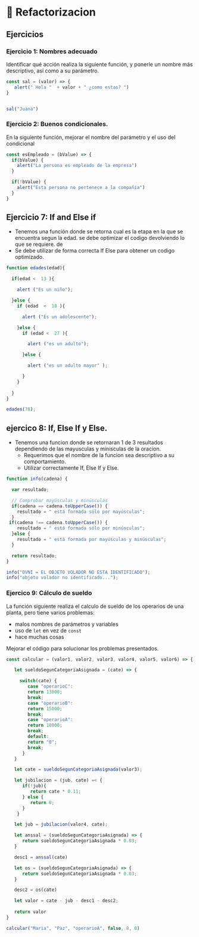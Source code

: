 # 🔨 Refactorizacion

## Ejercicios

### Ejercicio 1: Nombres adecuado

Identificar qué acción realiza la siguiente función, y ponerle un nombre más descriptivo, así como a su parámetro.

```js
const sal = (valor) => {
   alert(" Hola "  + valor + " ¿como estas? ")
}


sal("Juana")
```

### Ejercicio 2: Buenos condicionales.

En la siguiente función, mejorar el nombre del parámetro y el uso del condicional

```js
const esEmpleado = (bValue) => {
  if(bValue) {
    alert("La persona es empleado de la empresa")
  }

  if(!bValue) {
    alert("Esta persona no pertenece a la compañía")
  }
}
```

## Ejercicio 7: If and Else if

* Tenemos una función donde se retorna cual es la etapa en la que se encuentra segun la edad.
 se debe optimizar el codigo devolviendo lo que se requiere.
de
* Se debe utilizar de forma correcta If Else para obtener un codigo optimizado.


```js
function edades(edad){

  if(edad <  13 ){

    alert ("Es un niño");

  }else {
    if (edad  <  18 ){

      alert ("Es un adolescente");

    }else {
      if (edad <  27 ){

        alert ("es un adulto");

      }else {

        alert ("es un adulto mayor" );

      }
    }
  
  } 
}

edades(78);
```



## ejercico 8: If, Else If y Else.
* Tenemos una funcion donde se retornaran 1 de 3 resultados dependiendo de las mayusculas y minisculas de la oracion.
  * Requerimos que el nombre de la funcion sea descriptivo a su comportamiento. 
  * Utilizar correctamente If, Else If y Else.

```js
function info(cadena) {

  var resultado;

  // Comprobar mayúsculas y minúsculas
  if(cadena == cadena.toUpperCase()) {
    resultado = " está formada sólo por mayúsculas";   
  }
 if(cadena !== cadena.toUpperCase()) {
    resultado = " está formada sólo por minúsculas";
  }else {
    resultado = " está formada por mayúsculas y minúsculas";
  }

  return resultado;
}

info("OVNI = EL OBJETO VOLADOR NO ESTA IDENTIFICADO");
info("objeto volador no identificado...");
```

### Ejercico 9: Cálculo de sueldo

La función siguiente realiza el calculo de sueldo de los operarios de una planta,  pero tiene varios problemas:

   - malos nombres de parámetros y variables
   - uso de `let` en vez de `const`
   - hace muchas cosas

Mejorar el código para solucionar los problemas presentados.

```js
const calcular = (valor1, valor2, valor3, valor4, valor5, valor6) => {

   let sueldoSegunCategoriaAsignada = (cate) => {

     switch(cate) {
        case "operarioC":
        return 13000;
        break;
        case "operarioB":
        return 15000;
        break;
        case "operarioA":
        return 18000;
        break;
        default:
        return "0";
        break;
      }
   }

   let cate = sueldoSegunCategoriaAsignada(valor3);

   let jubilacion = (jub, cate) =< {
      if(!jub){
         return cate * 0.11;
      } else {
         return 0;
      }
    }

   let jub = jubilacion(valor4, cate);

   let anssal = (sueldoSegunCategoriaAsignada) => {
      return sueldoSegunCategoriaAsignada * 0.03;
   }

   desc1 = anssal(cate)

   let os = (sueldoSegunCategoriaAsignada) => {
      return sueldoSegunCategoriaAsignada * 0.03;
   }

   desc2 = os(cate)

   let valor = cate - jub - desc1 - desc2;
   
   return valor
}

calcular("Maria", "Paz", "operarioA", false, 8, 0)
```

  
